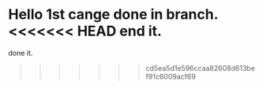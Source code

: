 Hello
1st cange done in branch.
<<<<<<< HEAD
end it.
=======
done it.
>>>>>>> cd5ea5d1e596ccaa82608d613bef91c6009acf69


